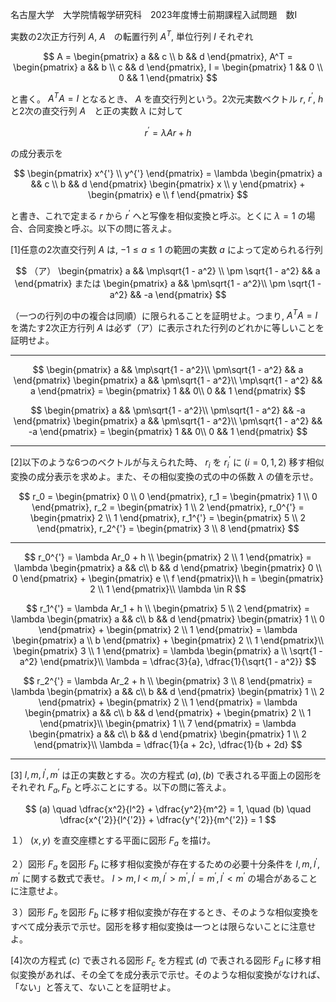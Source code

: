 名古屋大学　大学院情報学研究科　2023年度博士前期課程入試問題　数I

実数の2次正方行列 $A$, $A$　の転置行列 $A^T$, 単位行列 $I$ それぞれ

$$
  A = 
    \begin{pmatrix}
      a && c \\
      b && d
    \end{pmatrix},
  A^T = 
    \begin{pmatrix}
      a && b \\
      c && d
    \end{pmatrix},
  I =
    \begin{pmatrix}
      1 && 0 \\
      0 && 1
    \end{pmatrix}
$$

と書く。 $A^TA = I$ となるとき、 $A$ を直交行列という。2次元実数ベクトル $r$, $r^{'}$, $h$　と2次の直交行列 $A$　と正の実数 $\lambda$ に対して

$$
  r^{'} = \lambda Ar + h
$$

の成分表示を

$$
  \begin{pmatrix}
    x^{'} \\
    y^{'}
  \end{pmatrix}
  = \lambda
    \begin{pmatrix}
      a && c \\
      b && d
    \end{pmatrix}
    \begin{pmatrix}
      x \\
      y
    \end{pmatrix}
  +
    \begin{pmatrix}
      e \\
      f
     \end{pmatrix}
$$

と書き、これで定まる $r$ から $r^{'}$ へと写像を相似変換と呼ぶ。とくに $\lambda = 1$ の場合、合同変換と呼ぶ。以下の問に答えよ。

\[1]任意の2次直交行列 $A$ は, $-1 \le a \le 1$ の範囲の実数 $a$ によって定められる行列

$$
  （ア）
    \begin{pmatrix}
      a && \mp\sqrt{1 - a^2} \\
      \pm \sqrt{1 - a^2} && a
    \end{pmatrix}
    または
    \begin{pmatrix}
      a && \pm\sqrt{1 - a^2}\\
      \pm \sqrt{1 - a^2} && -a
    \end{pmatrix}
$$

（一つの行列の中の複合は同順）に限られることを証明せよ。つまり, $A^TA = I$ を満たす2次正方行列 $A$ は必ず（ア）に表示された行列のどれかに等しいことを証明せよ。

---
$$
  \begin{pmatrix}
    a && \mp\sqrt{1 - a^2}\\
    \pm\sqrt{1 - a^2} && a
  \end{pmatrix}
  \begin{pmatrix}
    a && \pm\sqrt{1 - a^2}\\
    \mp\sqrt{1 - a^2} && a
  \end{pmatrix}
  = \begin{pmatrix}
    1 && 0\\
    0 && 1
  \end{pmatrix}
$$

$$
  \begin{pmatrix}
    a && \pm\sqrt{1 - a^2}\\
    \pm\sqrt{1 - a^2} && -a
  \end{pmatrix}
  \begin{pmatrix}
    a && \pm\sqrt{1 - a^2}\\
    \pm\sqrt{1 - a^2} && -a
  \end{pmatrix}
  = \begin{pmatrix}
    1 && 0\\
    0 && 1
  \end{pmatrix}
$$

---
\[2]以下のような6つのベクトルが与えられた時、 $r_i$ を $r_i^{'}$ に $(i = 0,1 ,2)$ 移す相似変換の成分表示を求めよ。また、その相似変換の式の中の係数 $\lambda$ の値を示せ。

$$
  r_0 = \begin{pmatrix}
      0 \\
      0 
    \end{pmatrix},
  r_1 = \begin{pmatrix}
      1 \\
      0
    \end{pmatrix},
  r_2 = \begin{pmatrix}
      1 \\
      2
    \end{pmatrix},
  r_0^{'} = \begin{pmatrix}
      2 \\
      1
    \end{pmatrix},
  r_1^{'} = \begin{pmatrix}
      5 \\
      2
    \end{pmatrix},
  r_2^{'} = \begin{pmatrix}
      3 \\
      8
    \end{pmatrix}
$$

---

$$
  r_0^{'} = \lambda Ar_0 + h \\
  \begin{pmatrix}
    2 \\
    1 
  \end{pmatrix}
  = \lambda
  \begin{pmatrix}
    a && c\\
    b && d
  \end{pmatrix}
  \begin{pmatrix}
    0 \\
    0 
  \end{pmatrix}
  +
  \begin{pmatrix}
    e \\
    f 
  \end{pmatrix}\\
  h = \begin{pmatrix}
    2 \\
    1 
  \end{pmatrix}\\
  \lambda \in R
$$

$$
  r_1^{'} = \lambda Ar_1 + h \\
  \begin{pmatrix}
    5 \\
    2 
  \end{pmatrix}
  = \lambda
  \begin{pmatrix}
    a && c\\
    b && d
  \end{pmatrix}
  \begin{pmatrix}
    1 \\
    0 
  \end{pmatrix}
  +
  \begin{pmatrix}
    2 \\
    1 
  \end{pmatrix}
  = \lambda
  \begin{pmatrix}
    a \\
    b 
  \end{pmatrix}
  +
  \begin{pmatrix}
    2 \\
    1 
  \end{pmatrix}\\
  \begin{pmatrix}
    3 \\
    1 
  \end{pmatrix}
  = \lambda
  \begin{pmatrix}
    a \\
    \sqrt{1 - a^2} 
  \end{pmatrix}\\
  \lambda = \dfrac{3}{a}, \dfrac{1}{\sqrt{1 - a^2}}
$$

$$
  r_2^{'} = \lambda Ar_2 + h \\
  \begin{pmatrix}
    3 \\
    8 
  \end{pmatrix}
  = \lambda
  \begin{pmatrix}
    a && c\\
    b && d
  \end{pmatrix}
  \begin{pmatrix}
    1 \\
    2 
  \end{pmatrix}
  +
  \begin{pmatrix}
    2 \\
    1 
  \end{pmatrix}
  = \lambda
  \begin{pmatrix}
    a && c\\
    b && d
  \end{pmatrix}
  +
  \begin{pmatrix}
    2 \\
    1 
  \end{pmatrix}\\
  \begin{pmatrix}
    1 \\
    7 
  \end{pmatrix}
  = \lambda
  \begin{pmatrix}
    a && c\\
    b && d
  \end{pmatrix}
  \begin{pmatrix}
    1 \\
    2 
  \end{pmatrix}\\
  \lambda = \dfrac{1}{a + 2c}, \dfrac{1}{b + 2d}
$$

---

\[3] $l,m,l^{'},m^{'}$ は正の実数とする。次の方程式 $(a), (b)$ で表される平面上の図形をそれぞれ $F_a, F_b$ と呼ぶことにする。以下の問に答えよ。

$$
  (a) \quad \dfrac{x^2}{l^2} + \dfrac{y^2}{m^2} = 1, \quad (b) \quad \dfrac{x^{'2}}{l^{'2}} + \dfrac{y^{'2}}{m^{'2}} = 1
$$

１） $(x,y)$ を直交座標とする平面に図形 $F_a$ を描け。

２）図形 $F_a$ を図形 $F_b$ に移す相似変換が存在するための必要十分条件を $l,m,l^{'},m^{'}$ に関する数式で表せ。 $l > m, l < m, l^{'} > m^{'}, l^{'} = m^{'},  l^{'} < m^{'}$ の場合があることに注意せよ。

３）図形 $F_a$ を図形 $F_b$ に移す相似変換が存在するとき、そのような相似変換をすべて成分表示で示せ。図形を移す相似変換は一つとは限らないことに注意せよ。

\[4]次の方程式 $(c)$ で表される図形 $F_c$ を方程式 $(d)$ で表される図形 $F_d$ に移す相似変換があれば、その全てを成分表示で示せ。そのような相似変換がなければ、「ない」と答えて、ないことを証明せよ。

